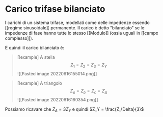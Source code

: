 # Carico trifase bilanciato
I carichi di un sistema trifase, modellati come delle impedenze essendo [[regime sinusoidale]] permanente. Il carico è detto "bilanciato" se le impedenze di fase hanno tutte lo stesso [[Modulo]] (ossia uguali in [[campo complesso]]).

E quindi il carico bilanciato è:

>[!example] A stella
>$$Z_1 = Z_2 = Z_3 = Z_Y$$
>![[Pasted image 20220616155014.png]]

>[!example] A triangolo
>$$Z_a = Z_b = Z_c = Z_\Delta$$
>![[Pasted image 20220616160354.png]]

Possiamo ricavare che $Z_\Delta = 3Z_Y$ e quindi $Z_Y = \frac{Z_\Delta}{3}$